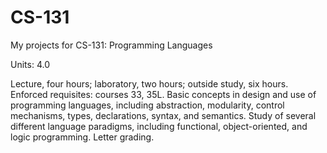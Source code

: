 # CS-131
My projects for CS-131: Programming Languages

Units: 4.0

Lecture, four hours; laboratory, two hours; outside study, six hours. Enforced requisites: courses 33, 35L. Basic concepts in design and use of programming languages, including abstraction, modularity, control mechanisms, types, declarations, syntax, and semantics. Study of several different language paradigms, including functional, object-oriented, and logic programming. Letter grading.

